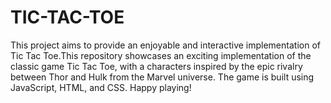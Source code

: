 # TIC-TAC-TOE

This project aims to provide an enjoyable and interactive implementation of Tic Tac Toe.This repository showcases an exciting implementation of the classic game Tic Tac Toe, with a characters inspired by the epic rivalry between Thor and Hulk from the Marvel universe. The game is built using JavaScript, HTML, and CSS. Happy playing!
